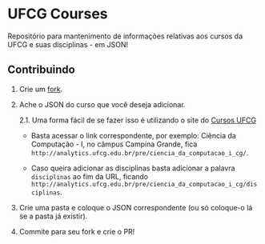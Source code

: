 
# UFCG Courses

Repositório para mantenimento de informações relativas aos cursos da UFCG e suas disciplinas - em JSON!

## Contribuindo

1. Crie um [fork](https://github.com/matheuscmelo/ufcg_courses/fork).

2. Ache o JSON do curso que você deseja adicionar.

    2.1. Uma forma fácil de se fazer isso é utilizando o site do [Cursos UFCG](http://analytics.lsd.ufcg.edu.br/cursosufcg/#/)

    * Basta acessar o link correspondente, por exemplo: Ciência da Computação - I, no câmpus Campina Grande, fica `http://analytics.ufcg.edu.br/pre/ciencia_da_computacao_i_cg/`.

     * Caso queira adicionar as disciplinas basta adicionar a palavra `disciplinas` ao fim da URL, ficando `http://analytics.ufcg.edu.br/pre/ciencia_da_computacao_i_cg/disciplinas`.

3. Crie uma pasta e coloque o JSON correspondente (ou só coloque-o lá se a pasta já existir).

4. Commite para seu fork e crie o PR!
